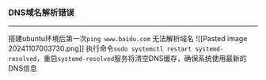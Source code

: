 ### DNS域名解析错误
---
搭建ubuntu环境后第一次`ping www.baidu.com` 无法解析域名
![[Pasted image 20241107003730.png]]
执行命令`sudo systemctl restart systemd-resolved`，重启`systemd-resolved`服务将清空DNS缓存，确保系统使用最新的DNS信息